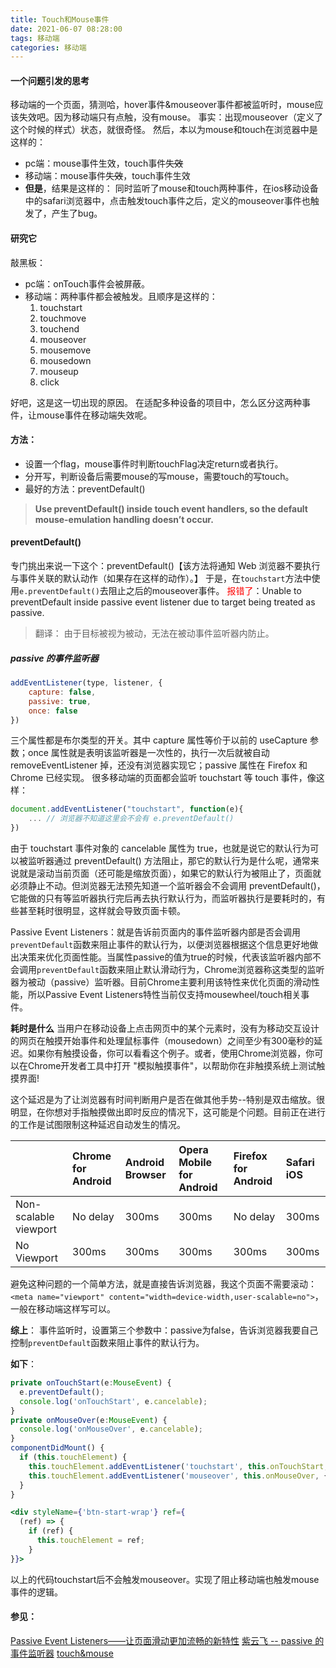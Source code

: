```yaml
---
title: Touch和Mouse事件
date: 2021-06-07 08:28:00
tags: 移动端
categories: 移动端
---
```


#### 一个问题引发的思考

移动端的一个页面，猜测哈，hover事件&mouseover事件都被监听时，mouse应该失效吧。因为移动端只有点触，没有mouse。
事实：出现mouseover（定义了这个时候的样式）状态，就很奇怪。
然后，本以为mouse和touch在浏览器中是这样的：
* pc端：mouse事件生效，touch事件~~失效~~
* 移动端：mouse事件~~失效~~，touch事件生效
* **但是**，结果是这样的：
同时监听了mouse和touch两种事件，在ios移动设备中的safari浏览器中，点击触发touch事件之后，定义的mouseover事件也触发了，产生了bug。

#### 研究它
敲黑板：
* pc端：onTouch事件会被屏蔽。
* 移动端：两种事件都会被触发。且顺序是这样的：
  1. touchstart
  2. touchmove
  3. touchend
  4. mouseover
  5. mousemove
  6. mousedown
  7. mouseup
  8. click

好吧，这是这一切出现的原因。
在适配多种设备的项目中，怎么区分这两种事件，让mouse事件在移动端失效呢。

#### 方法：
  * 设置一个flag，mouse事件时判断touchFlag决定return或者执行。
  * 分开写，判断设备后需要mouse的写mouse，需要touch的写touch。
  * 最好的方法：preventDefault()
  > **Use preventDefault() inside touch event handlers, so the default mouse-emulation handling doesn’t occur.**


#### preventDefault()
专门挑出来说一下这个：preventDefault()【该方法将通知 Web 浏览器不要执行与事件关联的默认动作（如果存在这样的动作）。】
于是，在`touchstart`方法中使用`e.preventDefault()`去阻止之后的mouseover事件。
<font color='red'>报错了</font>：Unable to preventDefault inside passive event listener due to target being treated as passive.

> 翻译： 由于目标被视为被动，无法在被动事件监听器内防止。

##### passive 的事件监听器
```javascript
addEventListener(type, listener, {
    capture: false,
    passive: true,
    once: false
})
```
三个属性都是布尔类型的开关。其中 capture 属性等价于以前的 useCapture 参数；once 属性就是表明该监听器是一次性的，执行一次后就被自动 removeEventListener 掉，还没有浏览器实现它；passive 属性在 Firefox 和 Chrome 已经实现。
很多移动端的页面都会监听 touchstart 等 touch 事件，像这样：
```javascript
document.addEventListener("touchstart", function(e){
    ... // 浏览器不知道这里会不会有 e.preventDefault()
})
```
由于 touchstart 事件对象的 cancelable 属性为 true，也就是说它的默认行为可以被监听器通过 preventDefault() 方法阻止，那它的默认行为是什么呢，通常来说就是滚动当前页面（还可能是缩放页面），如果它的默认行为被阻止了，页面就必须静止不动。但浏览器无法预先知道一个监听器会不会调用 preventDefault()，它能做的只有等监听器执行完后再去执行默认行为，而监听器执行是要耗时的，有些甚至耗时很明显，这样就会导致页面卡顿。

Passive Event Listeners：就是告诉前页面内的事件监听器内部是否会调用`preventDefault`函数来阻止事件的默认行为，以便浏览器根据这个信息更好地做出决策来优化页面性能。当属性passive的值为true的时候，代表该监听器内部不会调用`preventDefault`函数来阻止默认滑动行为，Chrome浏览器称这类型的监听器为被动（passive）监听器。目前Chrome主要利用该特性来优化页面的滑动性能，所以Passive Event Listeners特性当前仅支持mousewheel/touch相关事件。

**耗时是什么**
当用户在移动设备上点击网页中的某个元素时，没有为移动交互设计的网页在触摸开始事件和处理鼠标事件（mousedown）之间至少有300毫秒的延迟。如果你有触摸设备，你可以看看这个例子。或者，使用Chrome浏览器，你可以在Chrome开发者工具中打开 "模拟触摸事件"，以帮助你在非触摸系统上测试触摸界面!

这个延迟是为了让浏览器有时间判断用户是否在做其他手势--特别是双击缩放。很明显，在你想对手指触摸做出即时反应的情况下，这可能是个问题。目前正在进行的工作是试图限制这种延迟自动发生的情况。

|| Chrome for Android | Android Browser | Opera Mobile for Android | Firefox for Android | Safari iOS |
| :-- | :-- | :-- | :-- | :-- | :-- |
| Non-scalable viewport | No delay | 300ms | 300ms | No delay | 300ms |
| No Viewport | 300ms | 300ms | 300ms | 300ms | 300ms |

避免这种问题的一个简单方法，就是直接告诉浏览器，我这个页面不需要滚动：`<meta name="viewport" content="width=device-width,user-scalable=no">`，一般在移动端这样写可以。

**综上**：
  事件监听时，设置第三个参数中：passive为false，告诉浏览器我要自己控制`preventDefault`函数来阻止事件的默认行为。

**如下**：
  ```javascript
  private onTouchStart(e:MouseEvent) {
    e.preventDefault();
    console.log('onTouchStart', e.cancelable);
  }
  private onMouseOver(e:MouseEvent) {
    console.log('onMouseOver', e.cancelable);
  }
  componentDidMount() {
    if (this.touchElement) {
      this.touchElement.addEventListener('touchstart', this.onTouchStart, {passive: false});
      this.touchElement.addEventListener('mouseover', this.onMouseOver, {passive: false});
    }
  }
  ```
  ```jsx
  <div styleName={'btn-start-wrap'} ref={
    (ref) => {
      if (ref) {
        this.touchElement = ref;
      }
  }}>
  ```
  以上的代码touchstart后不会触发mouseover。实现了阻止移动端也触发mouse事件的逻辑。

  #### 参见：
  [Passive Event Listeners——让页面滑动更加流畅的新特性](https://www.jianshu.com/p/5bae6433025f)
  [紫云飞 -- passive 的事件监听器](https://www.cnblogs.com/ziyunfei/p/5545439.html)
  [touch&mouse](https://www.html5rocks.com/en/mobile/touchandmouse/)